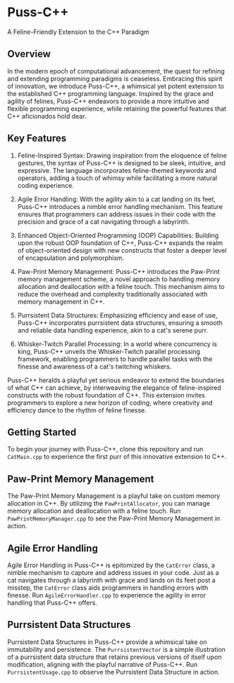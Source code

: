 # Puss-C++
A Feline-Friendly Extension to the C++ Paradigm


## Overview

In the modern epoch of computational advancement, the quest for refining and extending programming paradigms is ceaseless. Embracing this spirit of innovation, we introduce Puss-C++, a whimsical yet potent extension to the established C++ programming language. Inspired by the grace and agility of felines, Puss-C++ endeavors to provide a more intuitive and flexible programming experience, while retaining the powerful features that C++ aficionados hold dear.

## Key Features

1. Feline-Inspired Syntax:
   Drawing inspiration from the eloquence of feline gestures, the syntax of Puss-C++ is designed to be sleek, intuitive, and expressive. The language incorporates feline-themed keywords and operators, adding a touch of whimsy while facilitating a more natural coding experience.

2. Agile Error Handling:
   With the agility akin to a cat landing on its feet, Puss-C++ introduces a nimble error handling mechanism. This feature ensures that programmers can address issues in their code with the precision and grace of a cat navigating through a labyrinth.

3. Enhanced Object-Oriented Programming (OOP) Capabilities:
   Building upon the robust OOP foundation of C++, Puss-C++ expands the realm of object-oriented design with new constructs that foster a deeper level of encapsulation and polymorphism.

4. Paw-Print Memory Management:
   Puss-C++ introduces the Paw-Print memory management scheme, a novel approach to handling memory allocation and deallocation with a feline touch. This mechanism aims to reduce the overhead and complexity traditionally associated with memory management in C++.

5. Purrsistent Data Structures:
   Emphasizing efficiency and ease of use, Puss-C++ incorporates purrsistent data structures, ensuring a smooth and reliable data handling experience, akin to a cat's serene purr.

6. Whisker-Twitch Parallel Processing:
   In a world where concurrency is king, Puss-C++ unveils the Whisker-Twitch parallel processing framework, enabling programmers to handle parallel tasks with the finesse and awareness of a cat's twitching whiskers.

Puss-C++ heralds a playful yet serious endeavor to extend the boundaries of what C++ can achieve, by interweaving the elegance of feline-inspired constructs with the robust foundation of C++. This extension invites programmers to explore a new horizon of coding, where creativity and efficiency dance to the rhythm of feline finesse.

## Getting Started
To begin your journey with Puss-C++, clone this repository and run `CatMain.cpp` to experience the first purr of this innovative extension to C++.

## Paw-Print Memory Management
The Paw-Print Memory Management is a playful take on custom memory allocation in C++. By utilizing the `PawPrintAllocator`, you can manage memory allocation and deallocation with a feline touch. Run `PawPrintMemoryManager.cpp` to see the Paw-Print Memory Management in action.

## Agile Error Handling
Agile Error Handling in Puss-C++ is epitomized by the `CatError` class, a nimble mechanism to capture and address issues in your code. Just as a cat navigates through a labyrinth with grace and lands on its feet post a misstep, the `CatError` class aids programmers in handling errors with finesse. Run `AgileErrorHandler.cpp` to experience the agility in error handling that Puss-C++ offers.


## Purrsistent Data Structures
Purrsistent Data Structures in Puss-C++ provide a whimsical take on immutability and persistence. The `PurrsistentVector` is a simple illustration of a purrsistent data structure that retains previous versions of itself upon modification, aligning with the playful narrative of Puss-C++. Run `PurrsistentUsage.cpp` to observe the Purrsistent Data Structure in action.
